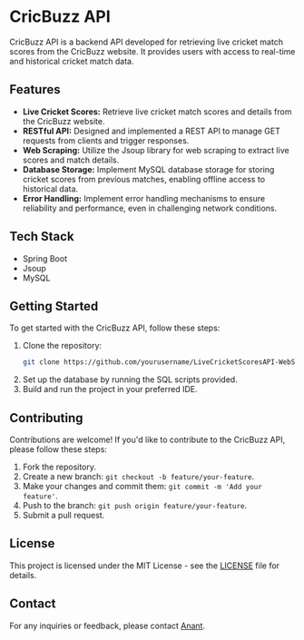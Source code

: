 
# CricBuzz API

CricBuzz API is a backend API developed for retrieving live cricket match scores from the CricBuzz website. It provides users with access to real-time and historical cricket match data.

## Features

- **Live Cricket Scores:** Retrieve live cricket match scores and details from the CricBuzz website.
- **RESTful API:** Designed and implemented a REST API to manage GET requests from clients and trigger responses.
- **Web Scraping:** Utilize the Jsoup library for web scraping to extract live scores and match details.
- **Database Storage:** Implement MySQL database storage for storing cricket scores from previous matches, enabling offline access to historical data.
- **Error Handling:** Implement error handling mechanisms to ensure reliability and performance, even in challenging network conditions.

## Tech Stack

- Spring Boot
- Jsoup
- MySQL

## Getting Started

To get started with the CricBuzz API, follow these steps:

1. Clone the repository:
   ```bash
   git clone https://github.com/yourusername/LiveCricketScoresAPI-WebScraping-SpringBoot.git
   ```
2. Set up the database by running the SQL scripts provided.
3. Build and run the project in your preferred IDE.

## Contributing

Contributions are welcome! If you'd like to contribute to the CricBuzz API, please follow these steps:

1. Fork the repository.
2. Create a new branch: `git checkout -b feature/your-feature`.
3. Make your changes and commit them: `git commit -m 'Add your feature'`.
4. Push to the branch: `git push origin feature/your-feature`.
5. Submit a pull request.

## License

This project is licensed under the MIT License - see the [LICENSE](LICENSE) file for details.

## Contact

For any inquiries or feedback, please contact [Anant](mailto:anantsingh4444@gmail.com).

